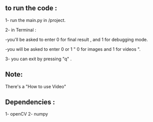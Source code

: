 to run the code : 
-------------------
1- run the main.py in /project.

2- in Terminal :

  -you'll be asked to enter 0 for final result , and 1 for debugging mode.

  -you will be asked to enter 0 or 1 " 0 for images and 1 for videos ". 
          

3- you can exit by pressing "q" .

Note:
--------

There's a "How to use Video"

Dependencies : 
---------------
1- openCV 
2- numpy 

